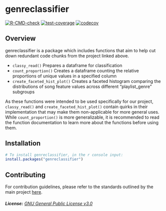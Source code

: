 
<!-- README.md is generated from README.Rmd. Please edit that file -->

# genreclassifier

<!-- badges: start -->

[![R-CMD-check](https://github.com/DSCI-310/dsci-310-group-04-pkg/workflows/R-CMD-check/badge.svg)](https://github.com/DSCI-310/dsci-310-group-04-pkg/actions)
[![test-coverage](https://github.com/DSCI-310/dsci-310-group-04-pkg/workflows/test-coverage/badge.svg)](https://github.com/DSCI-310/dsci-310-group-04-pkg/actions)
[![codecov](https://codecov.io/gh/DSCI-310/dsci-310-group-04-pkg/branch/main/graph/badge.svg?token=Hx34xKHsz9)](https://codecov.io/gh/DSCI-310/dsci-310-group-04-pkg)
<!-- badges: end -->

## Overview

genreclassifier is a package which includes functions that aim to help
cut down redundant code chunks from the project linked above.

  - `classy_read()` Prepares a dataframe for classification
  - `count_proportion()` Creates a dataframe counting the relative
    proportions of unique values in a specified column
  - `create_faceted_hist_plot()` Creates a faceted histogram comparing
    the distributions of song feature values across different
    “playlist\_genre” subgroups

As these functions were intended to be used specifically for our
project, `classy_read()` and `create_faceted_hist_plot()` contain quirks
in their implementation that may make them non-applicable for more
general uses. While `count_proportion()` is more generalizable, it is
recommended to read the function documentation to learn more about the
functions before using them.

## Installation

``` r
# To install genreclassifier, in the r console input:
install.packages("genreclassifier")
```

## Contributing

For contribution guidelines, please refer to the standards outlined by
the main project
[here](https://github.com/annabelle-ep/dsci-310-group-04/blob/main/CONTRIBUTING.md).

###### **License:** [GNU General Public License v3.0](https://www.gnu.org/licenses/gpl-3.0.en.html)
